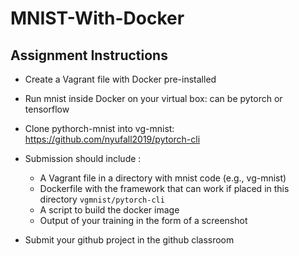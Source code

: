 # MNIST-With-Docker

## Assignment Instructions

* Create a Vagrant file with Docker pre-installed
* Run mnist inside Docker on your virtual box: can be pytorch or tensorflow
* Clone pythorch-mnist into vg-mnist: https://github.com/nyufall2019/pytorch-cli

* Submission should include :
  * A Vagrant file in a directory with mnist code (e.g., vg-mnist)
  * Dockerfile with the framework that can work if placed in this directory `vgmnist/pytorch-cli`
  * A script to build the docker image
  * Output of your training in the form of a screenshot 
 
* Submit your github project in the github classroom
  
